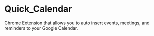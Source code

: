 # Quick_Calendar
Chrome Extension that allows you to auto insert events, meetings, and reminders to your Google Calendar.
